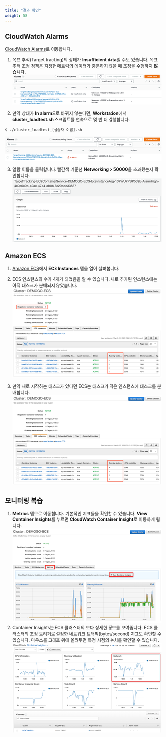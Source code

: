 ```yaml
---
title: "결과 확인"
weight: 58
---
```


## CloudWatch Alarms
[CloudWatch Alarms](https://ap-northeast-2.console.aws.amazon.com/cloudwatch/home?region=ap-northeast-2#alarmsV2:!alarmStateFilter=ALARM)로 이동합니다.

1. 목표 추적(Target tracking)의 상태가 **Insufficient data**일 수도 있습니다. 목표 추적 조정 정책은 지정한 메트릭의 데이터가 충분하지 않을 때 조정을 수행하지 **않습니다**. 
![InsufficientData](cluster/../../../../../static/images/autoscale/cluster/cluster_alarm_insufficient_data.png)

2. 만약 상태가 **In alarm**으로 바뀌지 않는다면, **Workstation**에서 **cluster_loadtest.sh** 스크립트를 연속으로 몇 번 더 실행합니다. 
~~~
$ ./cluster_loadtest_[실습자 이름].sh 
~~~
![InAlarm](cluster/../../../../../static/images/autoscale/cluster/cluster_in_alarm_cw.png)

3. 알람 이름을 클릭합니다. 빨간색 기준선 **Networking > 50000**을 초과했는지 확인합니다.  
![AlarmGraph](../../../../static/images/autoscale/cluster/cw_alarm_graph.png)


## Amazon ECS
1. [Amazon ECS](https://console.aws.amazon.com/ecs)에서 **ECS Instances** 탭을 열어 살펴봅니다.

6. ECS 인스턴스의 수가 4개가 되었음을 알 수 있습니다. 새로 추가된 인스턴스에는 아직 태스크가 분배되지 않았습니다. 
![ClusterAutoScaled](../../../../static/images/autoscale/cluster/cluster_as_become_4.png)

1. 만약 새로 시작하는 태스크가 있다면 ECS는 태스크가 적은 인스턴스에 태스크를 분배합니다. 
![SpreadTasks](../../../../static/images/autoscale/cluster/spread_tasks.png)


## 모니터링 복습
1. **Metrics** 탭으로 이동합니다. 기본적인 지표들을 확인할 수 있습니다. **View Container Insights**를 누르면 **CloudWatch Container Insight**로 이동하게 됩니다. 
![ECSMetrics](cluster/../../../../../static/images/autoscale/cluster/cluster_metrics.png)
1. Container Insights는 ECS 클러스터의 보다 상세한 정보를 보여줍니다. ECS 클러스터의 조정 트리거로 설정한 네트워크 트래픽(bytes/second) 지표도 확인할 수 있습니다. 마우스를 그래프 위에 올려두면 특정 시점의 수치를 확인할 수 있습니다.  
![NetworkInsights](../../../../static/images/autoscale/cluster/container_insights_network.png)
